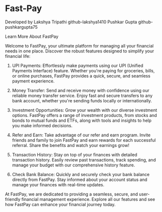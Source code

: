 # Fast-Pay

Developed by Lakshya Tripathi  github-lakshya1410
             Pushkar Gupta     github-pushkargupta75


Learn More About FastPay

Welcome to FastPay, your ultimate platform for managing all your financial needs in one place. Discover the robust features designed to simplify your financial life:

1. UPI Payments:
Effortlessly make payments using our UPI (Unified Payments Interface) feature. Whether you're paying for groceries, bills, or online purchases, FastPay provides a quick, secure, and seamless payment experience.

2. Money Transfer:
Send and receive money with confidence using our reliable money transfer service. Enjoy fast and secure transfers to any bank account, whether you're sending funds locally or internationally.

3. Investment Opportunities:
Grow your wealth with our diverse investment options. FastPay offers a range of investment products, from stocks and bonds to mutual funds and ETFs, along with tools and insights to help you make informed decisions.

4. Refer and Earn:
Take advantage of our refer and earn program. Invite friends and family to join FastPay and earn rewards for each successful referral. Share the benefits and watch your earnings grow!

6. Transaction History:
Stay on top of your finances with detailed transaction history. Easily review past transactions, track spending, and manage your budget with our comprehensive history feature.

7. Check Bank Balance:
Quickly and securely check your bank balance directly from FastPay. Stay informed about your account status and manage your finances with real-time updates.

At FastPay, we are dedicated to providing a seamless, secure, and user-friendly financial management experience. Explore all our features and see how FastPay can enhance your financial journey today.

